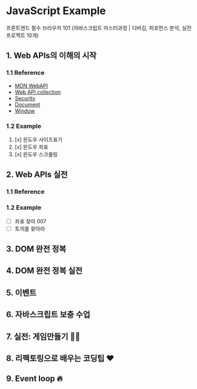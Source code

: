 # JavaScript Example

프론트엔드 필수 브라우저 101 (자바스크립트 마스터과정 | 디버깅, 퍼포먼스 분석, 실전프로젝트 10개)

## 1. Web APIs의 이해의 시작

### 1.1 Reference

- [MDN WebAPI](https://developer.mozilla.org/en-US/docs/Learn/JavaScript/Client-side_web_APIs/Introduction)
- [Web API collection](https://developer.mozilla.org/en-US/docs/Web/API)
- [Security](https://www.thoughtco.com/what-javascript-cannot-do-2037666)
- [Document](https://developer.mozilla.org/en-US/docs/Web/API/Document)
- [Window](https://developer.mozilla.org/en-US/docs/Web/API/Window)

### 1.2 Example

1. [x] 윈도우 사이즈표기
2. [x] 윈도우 좌표
3. [x] 윈도우 스크롤링

## 2. Web APIs 실전

### 1.1 Reference

### 1.2 Example

- [ ] 좌표 찾아 007
- [ ] 토끼를 찾아라

## 3. DOM 완전 정복

## 4. DOM 완전 정복 실전

## 5. 이벤트

## 6. 자바스크립트 보충 수업

## 7. 실전: 게임만들기 🥕🥕

## 8. 리팩토링으로 배우는 코딩팁 ❤️

## 9. Event loop 🔥
